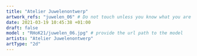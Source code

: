```yaml
---
title: "Atelier Juwelenontwerp"
artwork_refs: "juwelen_06" # Do not touch unless you know what you are doing
date: 2021-03-19 10:45:38 +01:00
draft: false
model : "RHoK21/juwelen_06.jpg" # provide the url path to the model
artists: "Atelier Juwelenontwerp"
artType: "2d"
---
```

